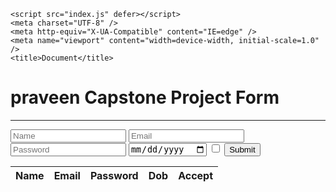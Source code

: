 <!DOCTYPE html>
<html lang="en">
  <head>
    <link
      href="https://cdn.jsdelivr.net/npm/bootstrap@5.2.1/dist/css/bootstrap.min.css"
      rel="stylesheet"
      integrity="sha384-iYQeCzEYFbKjA/T2uDLTpkwGzCiq6soy8tYaI1GyVh/UjpbCx/TYkiZhlZB6+fzT"
      crossorigin="anonymous"
    />

    <script src="index.js" defer></script>
    <meta charset="UTF-8" />
    <meta http-equiv="X-UA-Compatible" content="IE=edge" />
    <meta name="viewport" content="width=device-width, initial-scale=1.0" />
    <title>Document</title>
  </head>
  <body>
    <div class="container">
      <h1 class="display-3 mt-4">praveen Capstone Project Form</h1>
      <hr />
      <form action="" id="form" onsubmit="sConsole(event)">
        <input
          class="form-control mt-2"
          placeholder="Name"
          type="text"
          name="Name"
          id="name"
        />
        <input
          class="form-control mt-2"
          placeholder="Email"
          type="email"
          name="Email"
          id="email"
        />
        <input
          class="form-control mt-2"
          placeholder="Password"
          type="password"
          name="Password"
          id="password"
        />
        <input
          class="form-control mt-2"
          placeholder="Dob"
          type="date"
          name="Dob"
          id="dob"
        />
        <input
          class="form-check-input mt-2"
          type="checkbox"
          name="Accepted terms?"
          id="accept"
        />
        <button class="btn btn-primary btn-sm mt-2" type="submit">
          Submit
        </button>
      </form>
      <table class="table mt-2" id="table_id">
        <thead>
          <tr>
            <th>Name</th>
            <th>Email</th>
            <th>Password</th>
            <th>Dob</th>
            <th>Accept</th>
          </tr>
        </thead>
        <tbody id="table_body"></tbody>
      </table>
    </div>
  </body>
</html>
